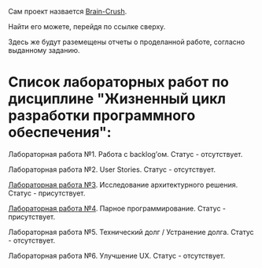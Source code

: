 Сам проект назвается [Brain-Сrush](https://github.com/oooNAKooo/Brain-Crush). 

Найти его можете, перейдя по ссылке сверху.

Здесь же будут раземещены отчеты о проделанной работе, согласно выданному заданию.

##

# Список лабораторных работ по дисциплине "Жизненный цикл разработки программного обеспечения":

Лабораторная работа №1. Работа с backlog’ом. Статус - отсутствует.

Лабораторная работа №2. User Stories. Статус - отсутствует.

[Лабораторная работа №3](https://github.com/oooNAKooo/BSUIR/tree/main/6%20sem/GCRPO/lab_3). Исследование архитектурного решения. Статус - присутствует.

[Лабораторная работа №4](https://github.com/oooNAKooo/BSUIR/tree/main/6%20sem/GCRPO/lab_4). Парное программирование. Статус - присутствует.

Лабораторная работа №5. Технический долг / Устранение долга. Статус - отсутствует.

Лабораторная работа №6. Улучшение UX. Статус - отсутствует.

